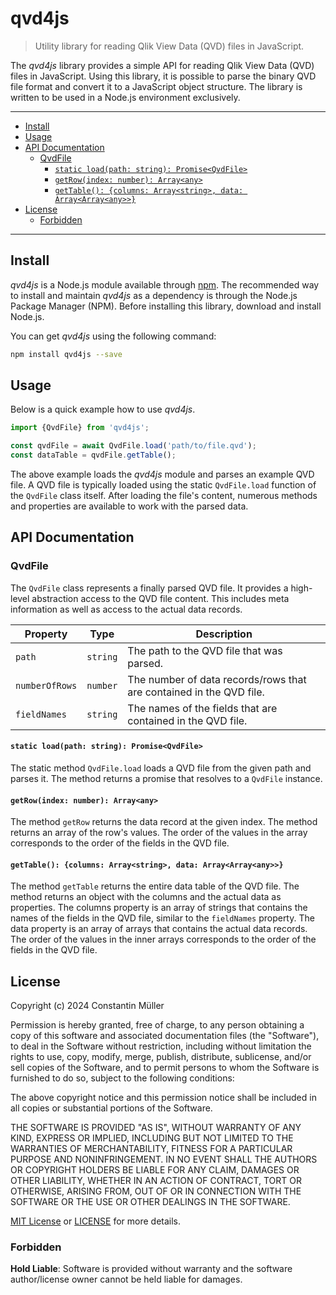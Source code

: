 # qvd4js

> Utility library for reading Qlik View Data (QVD) files in JavaScript.

The _qvd4js_ library provides a simple API for reading Qlik View Data (QVD) files in JavaScript. Using
this library, it is possible to parse the binary QVD file format and convert it to a JavaScript object
structure. The library is written to be used in a Node.js environment exclusively.

---

- [Install](#install)
- [Usage](#usage)
- [API Documentation](#api-documentation)
  - [QvdFile](#qvdfile)
    - [`static load(path: string): Promise<QvdFile>`](#static-loadpath-string-promiseqvdfile)
    - [`getRow(index: number): Array<any>`](#getrowindex-number-arrayany)
    - [`getTable(): {columns: Array<string>, data: Array<Array<any>>}`](#gettable-columns-arraystring-data-arrayarrayany)
- [License](#license)
  - [Forbidden](#forbidden)

---

## Install

_qvd4js_ is a Node.js module available through [npm](https://www.npmjs.com/). The recommended way to install and maintain _qvd4js_ as a dependency is through the Node.js Package Manager (NPM).
Before installing this library, download and install Node.js.

You can get _qvd4js_ using the following command:

```bash
npm install qvd4js --save
```

## Usage

Below is a quick example how to use _qvd4js_.

```javascript
import {QvdFile} from 'qvd4js';

const qvdFile = await QvdFile.load('path/to/file.qvd');
const dataTable = qvdFile.getTable();
```

The above example loads the _qvd4js_ module and parses an example QVD file. A QVD file is typically loaded using the static
`QvdFile.load` function of the `QvdFile` class itself. After loading the file's content, numerous methods and properties
are available to work with the parsed data.

## API Documentation

### QvdFile

The `QvdFile` class represents a finally parsed QVD file. It provides a high-level abstraction access to the QVD file content.
This includes meta information as well as access to the actual data records.

| Property       | Type     | Description                                                         |
| -------------- | -------- | ------------------------------------------------------------------- |
| `path`         | `string` | The path to the QVD file that was parsed.                           |
| `numberOfRows` | `number` | The number of data records/rows that are contained in the QVD file. |
| `fieldNames`   | `string` | The names of the fields that are contained in the QVD file.         |

#### `static load(path: string): Promise<QvdFile>`

The static method `QvdFile.load` loads a QVD file from the given path and parses it. The method returns a promise that resolves
to a `QvdFile` instance.

#### `getRow(index: number): Array<any>`

The method `getRow` returns the data record at the given index. The method returns an array
of the row's values. The order of the values in the array corresponds to the order of the fields in the QVD file.

#### `getTable(): {columns: Array<string>, data: Array<Array<any>>}`

The method `getTable` returns the entire data table of the QVD file. The method returns an object with the columns and the
actual data as properties. The columns property is an array of strings that contains the names of the fields in the QVD file,
similar to the `fieldNames` property. The data property is an array of arrays that contains the actual data records. The order
of the values in the inner arrays corresponds to the order of the fields in the QVD file.

## License

Copyright (c) 2024 Constantin Müller

Permission is hereby granted, free of charge, to any person obtaining a copy
of this software and associated documentation files (the "Software"), to deal
in the Software without restriction, including without limitation the rights
to use, copy, modify, merge, publish, distribute, sublicense, and/or sell
copies of the Software, and to permit persons to whom the Software is
furnished to do so, subject to the following conditions:

The above copyright notice and this permission notice shall be included in all
copies or substantial portions of the Software.

THE SOFTWARE IS PROVIDED "AS IS", WITHOUT WARRANTY OF ANY KIND, EXPRESS OR
IMPLIED, INCLUDING BUT NOT LIMITED TO THE WARRANTIES OF MERCHANTABILITY,
FITNESS FOR A PARTICULAR PURPOSE AND NONINFRINGEMENT. IN NO EVENT SHALL THE
AUTHORS OR COPYRIGHT HOLDERS BE LIABLE FOR ANY CLAIM, DAMAGES OR OTHER
LIABILITY, WHETHER IN AN ACTION OF CONTRACT, TORT OR OTHERWISE, ARISING FROM,
OUT OF OR IN CONNECTION WITH THE SOFTWARE OR THE USE OR OTHER DEALINGS IN THE
SOFTWARE.

[MIT License](https://opensource.org/licenses/MIT) or [LICENSE](LICENSE) for
more details.

### Forbidden

**Hold Liable**: Software is provided without warranty and the software
author/license owner cannot be held liable for damages.
